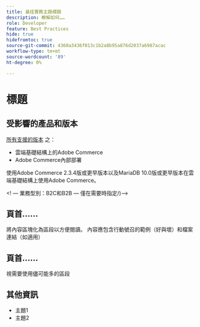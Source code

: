 ```yaml
---
title: 最佳實務主題標題
description: 瞭解如何……
role: Developer
feature: Best Practices
hide: true
hidefromtoc: true
source-git-commit: 4360a3436f013c1b2a8b95a876d2037a6987acac
workflow-type: tm+mt
source-wordcount: '89'
ht-degree: 0%

---
```



<!-- Template Instructions: 

When you create a new best practices topic from this template, remove the hide metadata tags. These values hide this template from the TOC and search indexing.

Metadata values configured in ExL:
Available roles: https://git.corp.adobe.com/AdobeDocs/exl-config/blob/master/metadata-values/role.yml

Available features: https://git.corp.adobe.com/AdobeDocs/exl-config/blob/master/metadata-values/feature.yml  -->

# 標題

<!--Template instruction:  Add one or two sentences to summarize the overall contents of this best practice topic-->

## 受影響的產品和版本

<!-- Template comment: When we have the ability to tag content by versions, we might be able to remove this explicit header in favor of using tags for versions and editions.-->

<!--Template instruction: Add details for the product and versions where the best practice info is relevant. Below are two examples, adjust and delete unneeded info per best practice requirements. If info applies specifically to B2B or B2C, include that information -->

<!-- Example 1: -->

[所有支援的版本](../../../release/versions.md) 之：

- 雲端基礎結構上的Adobe Commerce
- Adobe Commerce內部部署

<!-- Example 2: -->

使用Adobe Commerce 2.3.4版或更早版本以及MariaDB 10.0版或更早版本在雲端基礎結構上使用Adobe Commerce。

&lt;! — 業務型別：B2C和B2B — 僅在需要時指定/)—>

## 頁首……

將內容區塊化為區段以方便閱讀。 內容應包含行動號召的範例（好與壞）和檔案連結（如適用）

## 頁首……

視需要使用儘可能多的區段

## 其他資訊

<!-- If applicable, add links to additional, more detailed documentation that provides more context about this best practices content.-->

- 主題1
- 主題2

<!-- Template instruction:  Remove all template comments and instructions from the best practices article before committing your changes. -->
